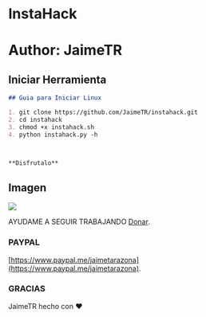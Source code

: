 # InstaHack
# Author: JaimeTR
##  Iniciar Herramienta


```markdown
## Guia para Iniciar Linux

1. git clone https://github.com/JaimeTR/instahack.git
2. cd instahack
3. chmod +x instahack.sh
4. python instahack.py -h



**Disfrutalo**

```

## Imagen
<img src="https://i.ibb.co/6XHHvTf/WEBSTRTOOLS.png"/>

AYUDAME A SEGUIR TRABAJANDO [Donar](https://www.paypal.me/jaimetarazona).

### PAYPAL

[https://www.paypal.me/jaimetarazona](https://www.paypal.me/jaimetarazona).


### GRACIAS

JaimeTR hecho con ❤️
